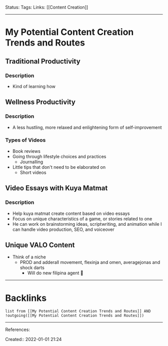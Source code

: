 Status: 
Tags: 
Links: [[Content Creation]]
___
# My Potential Content Creation Trends and Routes
## Traditional Productivity
### Description
- Kind of learning how 
## Wellness Productivity
### Description
- A less hustling, more relaxed and enlightening form of self-improvement
### Types of Videos
- Book reviews
- Going through lifestyle choices and practices
	- Journalling
- Little tips that don't need to be elaborated on
	- Short videos
## Video Essays with Kuya Matmat
### Description
- Help kuya matmat create content based on video essays
- Focus on unique characteristics of a game, or stories related to one
- He can work on brainstorming ideas, scriptwriting, and animation while I can handle video production, SEO, and voiceover

## Unique VALO Content
- Think of a niche
	- PROD and adderall movement, flexinja and omen, averagejonas and shock darts
		- Will do new filipina agent :100:
___
# Backlinks
```dataview
list from [[My Potential Content Creation Trends and Routes]] AND !outgoing([[My Potential Content Creation Trends and Routes]])
```
___
References:

Created:: 2022-01-01 21:24
